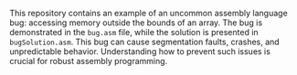 This repository contains an example of an uncommon assembly language bug: accessing memory outside the bounds of an array. The bug is demonstrated in the `bug.asm` file, while the solution is presented in `bugSolution.asm`. This bug can cause segmentation faults, crashes, and unpredictable behavior.  Understanding how to prevent such issues is crucial for robust assembly programming.